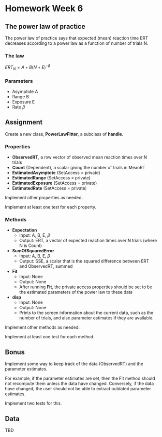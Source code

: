 # Homework Week 6

## The power law of practice

The power law of practice says that expected (mean) reaction time ERT decreases according to a power law as a function of number of trials N.

### The law

$ERT_N = A + B (N + E)^{-\beta}$

### Parameters

  - Asymptote A
  - Range B
  - Exposure E
  - Rate $\beta$



## Assignment

Create a new class, **PowerLawFitter**, a subclass of **handle**.

### Properties

  - **ObservedRT**, a row vector of observed mean reaction times over N trials
  - **Count** (Dependent), a scalar giving the number of trials in MeanRT
  - **EstimatedAsymptote** (SetAccess = private)
  - **EstimatedRange** (SetAccess = private)
  - **EstimatedExposure** (SetAccess = private)
  - **EstimatedRate** (SetAccess = private)

Implement other properties as needed.

Implement at least one test for each property.

### Methods

- **Expectation**
    - Input: A, B, E, $\beta$
    - Output: ERT, a vector of expected reaction times over N trials (where N is Count)
- **SumOfSquaredError**
    - Input: A, B, E, $\beta$
    - Output: SSE, a scalar that is the squared difference between ERT and ObservedRT, summed
- **Fit**
    - Input: None
    - Output: None
    - After running **Fit**, the private access properties should be set to be the estimated parameters of the power law to these data
- **disp**
  - Input: None
  - Output: None
  - Prints to the screen information about the current data, such as the number of trials, and also parameter estimates if they are available.

Implement other methods as needed.

Implement at least one test for each method.

## Bonus

Implement some way to keep track of the data (ObservedRT) and the parameter estimates.  

For example, if the parameter estimates are set, then the Fit method should not recompute them unless the data have changed.  Conversely, if the data have changed, the user should not be able to extract outdated parameter estimates.

Implement two tests for this.

## Data

TBD
